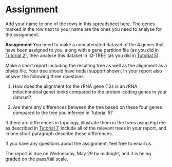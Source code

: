 # Assignment

Add your name to one of the rows in this spreadsheet [here](https://docs.google.com/spreadsheets/d/1VYY7-ZHgKt1sSojdA3Fv1WBcGX6WjfPnGcKyXUKZD2o/edit#gid=356692471). The genes marked in the row next to your name are the ones you need to analyse for the assignment.


**Assignment** You need to make a concatenated dataset of the 4 genes that have been assigned to you, along with a gene partition file (as you did in [Tutorial 2](../Tutorials/Alignments)), then analyse this dataset in IQ-TREE (as you did in [Tutorial 5](../Tutorials/MaximumLikelihood)).

Make a short report including the resulting tree as well as the alignment as a phylip file. Your tree should have nodal support shown. In your report also answer the following three questions.

1) How does the alignment for the rRNA gene (12s is an rRNA mitochondrial gene) looks compared to the protein-coding genes in your dataset?

2) Are there any differences between the tree based on these four genes compared to the tree you inferred in Tutorial 5? 

If there are differences in topology, illustrate them in the trees using FigTree as described in [Tutorial 7](../Tutorials/TreeManipulation), include all of the relevant trees in your report, and in one short paragraph describe these differences.

If you have any questions about the assignment, feel free to email us.

The report is due on Wednesday, May 29 by midnight, and it is being graded on the pass/fail scale.
